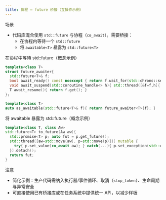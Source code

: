 ```yaml
---
title: 协程 ↔ future 桥接（互操作示例）
---
```


场景
- 代码库混合使用 `std::future` 与协程（`co_await`），需要桥接：
  - 在协程内等待一个 `std::future`
  - 将 `awaitable<T>` 暴露为 `std::future<T>`

在协程中等待 std::future（概念示例）
```cpp
template<class T>
struct future_awaiter{
  std::future<T>& f;
  bool await_ready() const noexcept { return f.wait_for(std::chrono::seconds(0)) == std::future_status::ready; }
  void await_suspend(std::coroutine_handle<> h){ std::thread([&f=f,h]{ f.wait(); h.resume(); }).detach(); }
  T await_resume(){ return f.get(); }
};

template<class T>
auto as_awaitable(std::future<T>& f){ return future_awaiter<T>{f}; }
```

将 awaitable 暴露为 std::future（概念示例）
```cpp
template<class T, class Aw>
std::future<T> to_future(Aw aw){
  std::promise<T> p; auto fut = p.get_future();
  std::thread([aw=std::move(aw), p=std::move(p)]() mutable {
    try{ p.set_value(co_await aw); } catch(...){ p.set_exception(std::current_exception()); }
  }).detach();
  return fut;
}
```

注意
- 简化示例：生产代码需纳入执行器/事件循环、取消（`stop_token`）、生命周期与异常安全
- 可直接使用已有桥接库或在任务系统中提供统一 API，以减少样板
